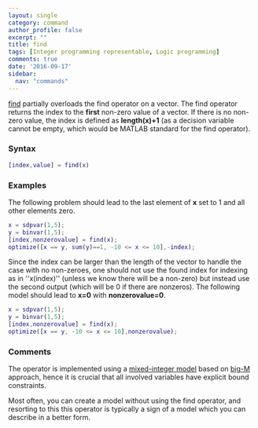 ```yaml
---
layout: single
category: command
author_profile: false
excerpt: ""
title: find
tags: [Integer programming representable, Logic programming]
comments: true
date: '2016-09-17'
sidebar:
  nav: "commands"
---
```


[find](/command/find) partially overloads the find operator on a vector. The find operator returns the index to the **first** non-zero value of a vector. If there is no non-zero value, the index is defined as **length(x)+1** (as a decision variable cannot be empty, which would be MATLAB standard for the find operator).

### Syntax

````matlab
[index,value] = find(x)
````

### Examples

The following problem should lead to the last element of **x** set to 1 and all other elements zero.

````matlab
x = sdpvar(1,5);
y = binvar(1,5);
[index,nonzerovalue] = find(x);
optimize([x == y, sum(y)==1, -10 <= x <= 10],-index);
````

Since the index can be larger than the length of the vector to handle the case with no non-zeroes, one should not use the found index for indexing as in ''x(index)'' (unless we know there will be a non-zero) but instead use the second output (which will be 0 if there are nonzeros). The following model should lead to **x=0** with **nonzerovalue=0**.

````matlab
x = sdpvar(1,5);
y = binvar(1,5);
[index,nonzerovalue] = find(x);
optimize([x == y, -10 <= x <= 10],nonzerovalue);
````

### Comments

The operator is implemented using a [mixed-integer model](/tutorial/nonlinearoperatorsmixedinteger) based on [big-M](/tutorial/bigmandconvexhulls) approach, hence it is crucial that all involved variables have explicit bound constraints.

Most often, you can create a model without using the find operator, and resorting to this this operator is typically a sign of a model which you can describe in a better form.

